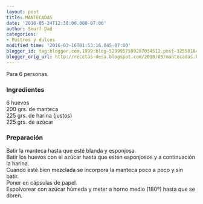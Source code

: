 ```yaml
---
layout: post
title: MANTECADAS
date: '2010-05-24T12:38:00.000-07:00'
author: Smurf Dad
categories:
- Postres y dulces
modified_time: '2016-03-16T01:53:16.045-07:00'
blogger_id: tag:blogger.com,1999:blog-5299957599287034512.post-3255018430924639501
blogger_orig_url: http://recetas-desa.blogspot.com/2010/05/mantecadas.html
---
```


Para 6 personas.<br /><h3>Ingredientes</h3>6 huevos<br />200 grs. de manteca<br />225 grs. de harina (justos)<br />225 grs. de azúcar<br /><h3>Preparación</h3>Batir la manteca hasta que esté blanda y esponjosa.<br />Batir los huevos con el azúcar hasta que estén esponjosos y a continuación la harina.<br />Cuando esté bien mezclada se incorpora la manteca poco a poco y sin batir.<br />Poner en cápsulas de papel.<br />Espolvorear con azúcar húmeda y meter a horno medio (180º) hasta que se doren.
